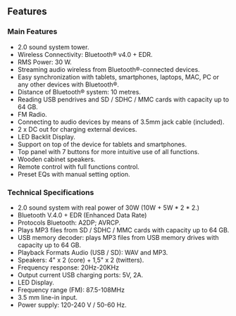 ## Features

### Main Features

- 2.0 sound system tower.
- Wireless Connectivity: Bluetooth® v4.0 + EDR.
- RMS Power: 30 W.
- Streaming audio wireless from Bluetooth®-connected devices.
- Easy synchronization with tablets, smartphones, laptops, MAC, PC or any other devices with Bluetooth®.
- Distance of Bluetooth® system:  10 metres.
- Reading USB pendrives and SD / SDHC / MMC cards with capacity up to 64 GB.
- FM Radio.
- Connecting to audio devices by means of 3.5mm jack cable (included).
- 2 x DC out for charging external devices.
- LED Backlit Display.
- Support on top of the device for tablets and smartphones.
- Top panel with 7 buttons for more intuitive use of all functions.
- Wooden cabinet speakers.
- Remote control with full functions control.
- Preset EQs with manual setting option.

### Technical Specifications

- 2.0 sound system with real power of 30W (10W + 5W * 2 * 2.)
- Bluetooth V.4.0 + EDR (Enhanced Data Rate)
- Protocols Bluetooth: A2DP; AVRCP.
- Plays MP3 files from SD / SDHC / MMC cards with capacity up to 64 GB.
- USB memory decoder: plays MP3 files from USB memory drives with capacity up to 64 GB.
- Playback Formats Audio (USB / SD): WAV and MP3.
- Speakers: 4" x 2 (core) + 1,5" x 2 (twitters).
- Frequency response: 20Hz-20KHz
- Output current USB charging ports: 5V, 2A.
- LED Display.
- Frequency range (FM): 87.5-108MHz
- 3.5 mm line-in input.
- Power supply: 120-240 V / 50-60 Hz.
